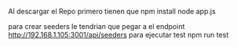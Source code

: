 Al descargar el Repo primero tienen que
npm install
node app.js

para crear seeders le tendrian que pegar a el endpoint http://192.168.1.105:3001/api/seeders
para ejecutar test npm run test
